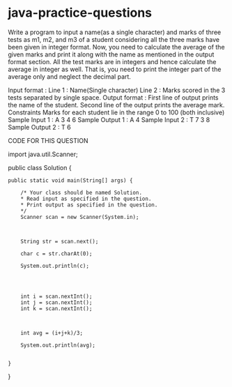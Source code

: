 # java-practice-questions

Write a program to input a name(as a single character) and marks of three tests as m1, m2, and m3 of a student considering all the three marks have been given in integer format.
Now, you need to calculate the average of the given marks and print it along with the name as mentioned in the output format section.
All the test marks are in integers and hence calculate the average in integer as well. That is, you need to print the integer part of the average only and neglect the decimal part.

Input format :
Line 1 : Name(Single character)
Line 2 : Marks scored in the 3 tests separated by single space. 
Output format :
First line of output prints the name of the student.
Second line of the output prints the average mark.
Constraints
Marks for each student lie in the range 0 to 100 (both inclusive)
Sample Input 1 :
A
3 4 6
Sample Output 1 :
A
4
Sample Input 2 :
T
7 3 8
Sample Output 2 :
T
6


CODE FOR THIS QUESTION

import java.util.Scanner;

public class Solution {
    
   

	public static void main(String[] args) {
		
		/* Your class should be named Solution.
	 	* Read input as specified in the question.
	 	* Print output as specified in the question.
		*/
		Scanner scan = new Scanner(System.in);
		
		
		
		String str = scan.next();
		
		char c = str.charAt(0);
		
		System.out.println(c);
		
		
		
		
		int i = scan.nextInt();
		int j = scan.nextInt();
		int k = scan.nextInt();
		
	
        
        int avg = (i+j+k)/3; 
		
		System.out.println(avg);
		
		
	}

}
